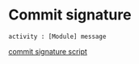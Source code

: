 # Commit signature
`
activity : [Module] message
`

[commit signature script](https://github.com/limenitiz/trivia/blob/master/python-scripts/commit_signature.py)
